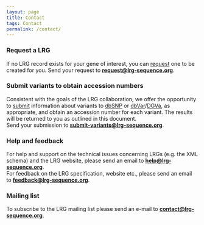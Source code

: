 ```yaml
---
layout: page
title: Contact
tags: Contact
permalink: /contact/
---
```


### Request a LRG

If no LRG record exists for your gene of interest, you can [request](/lrg-request) one to be created for you. Send your request to **request@lrg-sequence.org**.


### Submit variants to obtain accession numbers

Consistent with the goals of the LRG collaboration, we offer the opportunity to [submit](/submit-variants") information about variants to [dbSNP](http://www.ncbi.nlm.nih.gov/projects/SNP/) or [dbVar](http://www.ncbi.nlm.nih.gov/dbvar)/[DGVa](http://www.ebi.ac.uk/dgva/), as appropriate, and obtain an accession number for each variant. The results will be returned to you as outlined in this document.  
Send your submission to **submit-variants@lrg-sequence.org**.


### Help and feedback

For help and support on the technical issues concerning LRGs (e.g. the XML schema) and the LRG website, please send an email to **help@lrg-sequence.org**.  
For feedback on the LRG specification, website etc., please send an email to **feedback@lrg-sequence.org**.


### Mailing list

To subscribe to the LRG mailing list please send an e-mail to **contact@lrg-sequence.org**.
